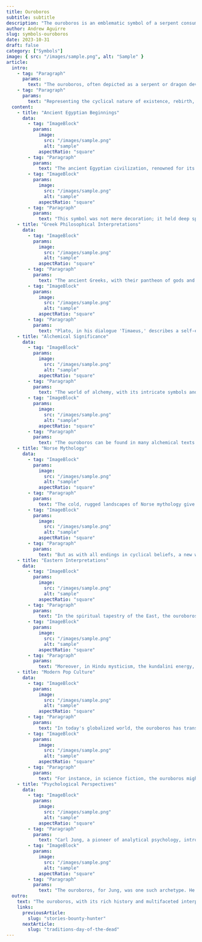 ```yaml
---
title: Ouroboros
subtitle: subtitle
description: "The ouroboros is an emblematic symbol of a serpent consuming its tail, representing cyclical patterns, renewal, and infinity. With roots in ancient Egypt, it has been interpreted across cultures as signifying life's eternal cycle, transformation, and introspective growth. This timeless motif resonates from ancient philosophies to modern interpretations, underscoring the universality of life's perpetual cycles."
author: Andrew Aguirre
slug: symbols-ouroboros
date: 2023-10-31
draft: false
category: ["Symbols"]
image: { src: "/images/sample.png", alt: "Sample" }
article:
  intro:
    - tag: "Paragraph"
      params:
        text: "The ouroboros, often depicted as a serpent or dragon devouring its own tail, is one of the oldest mystical symbols in the world. Its origins trace back to ancient Egypt and have since permeated various cultures and spiritual teachings throughout history."
    - tag: "Paragraph"
      params:
        text: "Representing the cyclical nature of existence, rebirth, and the eternal unity of all things, the ouroboros is a powerful emblem of life's continuity and the infinite cycle of renewal."
  content:
    - title: "Ancient Egyptian Beginnings"
      data:
        - tag: "ImageBlock"
          params:
            image:
              src: "/images/sample.png"
              alt: "sample"
            aspectRatio: "square"
        - tag: "Paragraph"
          params:
            text: "The ancient Egyptian civilization, renowned for its monumental pyramids, hieroglyphic script, and profound spiritual beliefs, is where the earliest known representation of the ouroboros was found. Within the 'Enigmatic Book of the Netherworld' from Tutankhamun's tomb, the ouroboros is depicted in its classic form: a serpent consuming its tail."
        - tag: "ImageBlock"
          params:
            image:
              src: "/images/sample.png"
              alt: "sample"
            aspectRatio: "square"
        - tag: "Paragraph"
          params:
            text: "This symbol was not mere decoration; it held deep spiritual significance. The Egyptians associated the ouroboros with the sun god Ra, whose journey across the sky and through the underworld mirrored the cycle of life and death. The ouroboros was a visual testament to the eternal nature of the universe and the cyclical patterns that govern existence."
    - title: "Greek Philosophical Interpretations"
      data:
        - tag: "ImageBlock"
          params:
            image:
              src: "/images/sample.png"
              alt: "sample"
            aspectRatio: "square"
        - tag: "Paragraph"
          params:
            text: "The ancient Greeks, with their pantheon of gods and rich philosophical traditions, adopted and adapted the ouroboros symbol. The term 'ouroboros' itself is Greek, meaning 'tail-devourer.' For Greek thinkers like Heraclitus, the ouroboros was emblematic of the fundamental nature of the universe, where everything flows in a perpetual cycle."
        - tag: "ImageBlock"
          params:
            image:
              src: "/images/sample.png"
              alt: "sample"
            aspectRatio: "square"
        - tag: "Paragraph"
          params:
            text: "Plato, in his dialogue 'Timaeus,' describes a self-eating, circular being as the first living creature in the universe, an immortal, mythically constructed entity. The ouroboros thus became a symbol of eternal cyclical renewal or a cycle of life, death, and rebirth."
    - title: "Alchemical Significance"
      data:
        - tag: "ImageBlock"
          params:
            image:
              src: "/images/sample.png"
              alt: "sample"
            aspectRatio: "square"
        - tag: "Paragraph"
          params:
            text: "The world of alchemy, with its intricate symbols and pursuit of the philosopher's stone, found profound meaning in the ouroboros. To alchemists, this symbol encapsulated the essence of their work: the transformation and purification of the soul or matter. It stood for the endless cycle of destruction and creation, of life feeding on itself in the quest for immortality."
        - tag: "ImageBlock"
          params:
            image:
              src: "/images/sample.png"
              alt: "sample"
            aspectRatio: "square"
        - tag: "Paragraph"
          params:
            text: "The ouroboros can be found in many alchemical texts and illustrations, often accompanying other symbolic images like the phoenix, another emblem of rebirth. The intertwining of the spiritual and the material in the ouroboros made it a central figure in alchemical teachings."
    - title: "Norse Mythology"
      data:
        - tag: "ImageBlock"
          params:
            image:
              src: "/images/sample.png"
              alt: "sample"
            aspectRatio: "square"
        - tag: "Paragraph"
          params:
            text: "The cold, rugged landscapes of Norse mythology give us the Midgard Serpent or Jörmungandr. This immense sea serpent, an offspring of the trickster god Loki, encircled the world, holding its tail in its mouth. The serpent's release from its tail would signal the onset of Ragnarök, the end-times in Norse belief, characterized by a great battle, natural disasters, and the submersion of the world in water."
        - tag: "ImageBlock"
          params:
            image:
              src: "/images/sample.png"
              alt: "sample"
            aspectRatio: "square"
        - tag: "Paragraph"
          params:
            text: "But as with all endings in cyclical beliefs, a new world would emerge from the waters, making Jörmungandr not just a harbinger of destruction but also of rebirth."
    - title: "Eastern Interpretations"
      data:
        - tag: "ImageBlock"
          params:
            image:
              src: "/images/sample.png"
              alt: "sample"
            aspectRatio: "square"
        - tag: "Paragraph"
          params:
            text: "In the spiritual tapestry of the East, the ouroboros finds resonance in concepts like samsara and kundalini. In Hinduism and Buddhism, samsara refers to the repeating cycle of birth, life, death, and rebirth. The ouroboros, with its self-consuming cycle, is a fitting representation of this belief."
        - tag: "ImageBlock"
          params:
            image:
              src: "/images/sample.png"
              alt: "sample"
            aspectRatio: "square"
        - tag: "Paragraph"
          params:
            text: "Moreover, in Hindu mysticism, the kundalini energy, visualized as a coiled serpent at the base of the spine, represents dormant potential. When awakened through spiritual practices, this energy rises, leading to enlightenment, mirroring the ouroboros' themes of renewal and rebirth."
    - title: "Modern Pop Culture"
      data:
        - tag: "ImageBlock"
          params:
            image:
              src: "/images/sample.png"
              alt: "sample"
            aspectRatio: "square"
        - tag: "Paragraph"
          params:
            text: "In today's globalized world, the ouroboros has transcended its ancient origins to become a symbol recognized and used in various facets of modern culture. From literature and films to fashion and tattoos, its representation of infinity, wholeness, and cyclical nature finds universal appeal."
        - tag: "ImageBlock"
          params:
            image:
              src: "/images/sample.png"
              alt: "sample"
            aspectRatio: "square"
        - tag: "Paragraph"
          params:
            text: "For instance, in science fiction, the ouroboros might symbolize time loops or the cyclical nature of history. In fantasy tales, it could represent ancient powers or the eternal life of a character. Its versatility and profound symbolism ensure its continued relevance and adaptability."
    - title: "Psychological Perspectives"
      data:
        - tag: "ImageBlock"
          params:
            image:
              src: "/images/sample.png"
              alt: "sample"
            aspectRatio: "square"
        - tag: "Paragraph"
          params:
            text: "Carl Jung, a pioneer of analytical psychology, introduced the concept of the collective unconscious, a set of shared memories and ideas present in the subconscious of all humans. Within this framework, he identified archetypes, universal symbols and themes that recur across cultures and ages."
        - tag: "ImageBlock"
          params:
            image:
              src: "/images/sample.png"
              alt: "sample"
            aspectRatio: "square"
        - tag: "Paragraph"
          params:
            text: "The ouroboros, for Jung, was one such archetype. He saw it as a representation of the human psyche's quest for integration and wholeness. The act of the serpent eating its tail symbolized the challenging process of introspection and self-reflection, leading to personal growth and self-realization."
  outro:
    text: "The ouroboros, with its rich history and multifaceted interpretations, remains a symbol of profound significance. It serves as a constant reminder of the cyclical nature of existence, the balance of life and death, and the eternal dance of renewal. Regardless of its cultural or historical context, the ouroboros continues to inspire and resonate, emphasizing that in every ending lies a new beginning."
    links:
      previousArticle:
        slug: "stories-bounty-hunter"
      nextArticle:
        slug: "traditions-day-of-the-dead"
---
```

